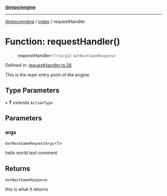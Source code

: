 [**@repo/engine**](../../README.md)

---

[@repo/engine](../../modules.md) / [index](../README.md) / requestHandler

# Function: requestHandler()

> **requestHandler**\<`T`\>(`args`): `GetNextGameResponse`

Defined in: [requestHandler.ts:26](https://github.com/alexqguo/drinking-board-game-v3/blob/461114994e3e28c73ae280b4acd08ba7cdad6013/packages/engine/src/requestHandler.ts#L26)

This is the main entry point of the engine.

## Type Parameters

• **T** _extends_ `ActionType`

## Parameters

### args

`GetNextGameRequestArgs`\<`T`\>

hello world test comment

## Returns

`GetNextGameResponse`

this is what it returns
